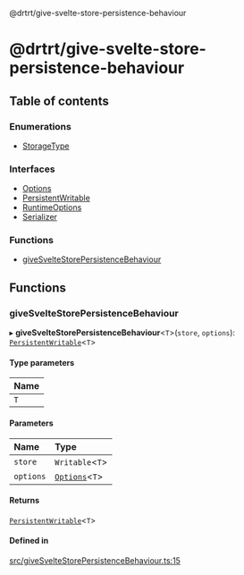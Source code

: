 @drtrt/give-svelte-store-persistence-behaviour

# @drtrt/give-svelte-store-persistence-behaviour

## Table of contents

### Enumerations

- [StorageType](enums/StorageType.md)

### Interfaces

- [Options](interfaces/Options.md)
- [PersistentWritable](interfaces/PersistentWritable.md)
- [RuntimeOptions](interfaces/RuntimeOptions.md)
- [Serializer](interfaces/Serializer.md)

### Functions

- [giveSvelteStorePersistenceBehaviour](README.md#givesveltestorepersistencebehaviour)

## Functions

### giveSvelteStorePersistenceBehaviour

▸ **giveSvelteStorePersistenceBehaviour**\<`T`\>(`store`, `options`): [`PersistentWritable`](interfaces/PersistentWritable.md)\<`T`\>

#### Type parameters

| Name |
| :------ |
| `T` |

#### Parameters

| Name | Type |
| :------ | :------ |
| `store` | `Writable`\<`T`\> |
| `options` | [`Options`](interfaces/Options.md)\<`T`\> |

#### Returns

[`PersistentWritable`](interfaces/PersistentWritable.md)\<`T`\>

#### Defined in

[src/giveSvelteStorePersistenceBehaviour.ts:15](https://github.com/drtrt-org/give-svelte-store-persistence-behaviour/blob/1715988/src/giveSvelteStorePersistenceBehaviour.ts#L15)
